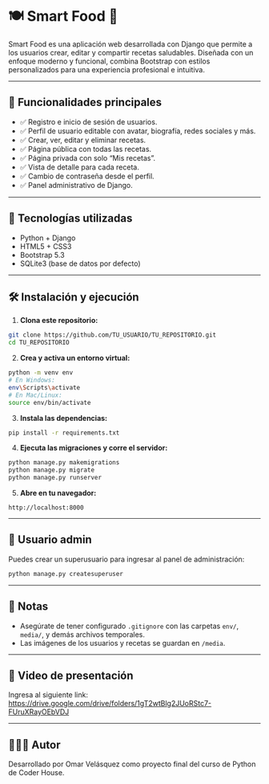 
# 🍽️ Smart Food 💪

Smart Food es una aplicación web desarrollada con Django que permite a los usuarios crear, editar y compartir recetas saludables. Diseñada con un enfoque moderno y funcional, combina Bootstrap con estilos personalizados para una experiencia profesional e intuitiva.

---

## 🚀 Funcionalidades principales

- ✅ Registro e inicio de sesión de usuarios.
- ✅ Perfil de usuario editable con avatar, biografía, redes sociales y más.
- ✅ Crear, ver, editar y eliminar recetas.
- ✅ Página pública con todas las recetas.
- ✅ Página privada con solo “Mis recetas”.
- ✅ Vista de detalle para cada receta.
- ✅ Cambio de contraseña desde el perfil.
- ✅ Panel administrativo de Django.

---

## 🧪 Tecnologías utilizadas

- Python + Django
- HTML5 + CSS3
- Bootstrap 5.3
- SQLite3 (base de datos por defecto)

---

## 🛠️ Instalación y ejecución

1. **Clona este repositorio:**

```bash
git clone https://github.com/TU_USUARIO/TU_REPOSITORIO.git
cd TU_REPOSITORIO
```

2. **Crea y activa un entorno virtual:**

```bash
python -m venv env
# En Windows:
env\Scripts\activate
# En Mac/Linux:
source env/bin/activate
```

3. **Instala las dependencias:**

```bash
pip install -r requirements.txt
```

4. **Ejecuta las migraciones y corre el servidor:**

```bash
python manage.py makemigrations
python manage.py migrate
python manage.py runserver
```

5. **Abre en tu navegador:**

```
http://localhost:8000
```

---

## 🧪 Usuario admin

Puedes crear un superusuario para ingresar al panel de administración:

```bash
python manage.py createsuperuser
```

---

## 📝 Notas

- Asegúrate de tener configurado `.gitignore` con las carpetas `env/`, `media/`, y demás archivos temporales.
- Las imágenes de los usuarios y recetas se guardan en `/media`.

---

## 🎥 Video de presentación

Ingresa al siguiente link: 
https://drive.google.com/drive/folders/1gT2wtBlg2JUoRStc7-FUruXRayOEbVDJ

---

## 👨🏻‍🎓 Autor

Desarrollado por Omar Velásquez como proyecto final del curso de Python de Coder House.

